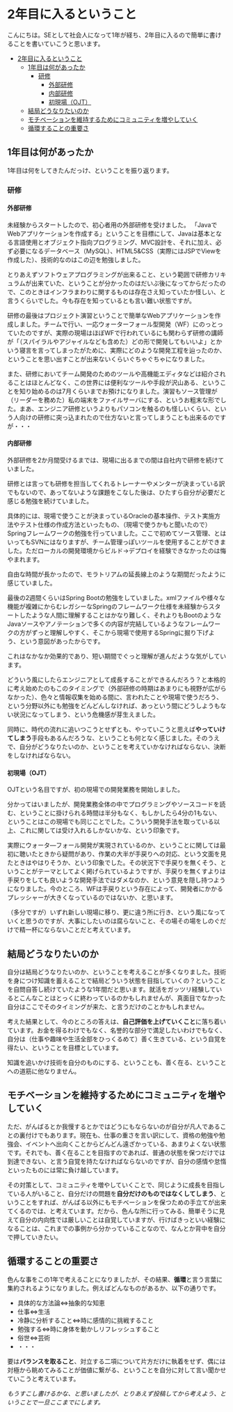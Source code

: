# 2年目に入るということ

こんにちは。SEとして社会人になって1年が経ち、2年目に入るので簡単に書けることを書いていこうと思います。

<!-- TOC -->

- [2年目に入るということ](#2%E5%B9%B4%E7%9B%AE%E3%81%AB%E5%85%A5%E3%82%8B%E3%81%A8%E3%81%84%E3%81%86%E3%81%93%E3%81%A8)
    - [1年目は何があったか](#1%E5%B9%B4%E7%9B%AE%E3%81%AF%E4%BD%95%E3%81%8C%E3%81%82%E3%81%A3%E3%81%9F%E3%81%8B)
        - [研修](#%E7%A0%94%E4%BF%AE)
            - [外部研修](#%E5%A4%96%E9%83%A8%E7%A0%94%E4%BF%AE)
            - [内部研修](#%E5%86%85%E9%83%A8%E7%A0%94%E4%BF%AE)
            - [初現場（OJT）](#%E5%88%9D%E7%8F%BE%E5%A0%B4%EF%BC%88ojt%EF%BC%89)
    - [結局どうなりたいのか](#%E7%B5%90%E5%B1%80%E3%81%A9%E3%81%86%E3%81%AA%E3%82%8A%E3%81%9F%E3%81%84%E3%81%AE%E3%81%8B)
    - [モチベーションを維持するためにコミュニティを増やしていく](#%E3%83%A2%E3%83%81%E3%83%99%E3%83%BC%E3%82%B7%E3%83%A7%E3%83%B3%E3%82%92%E7%B6%AD%E6%8C%81%E3%81%99%E3%82%8B%E3%81%9F%E3%82%81%E3%81%AB%E3%82%B3%E3%83%9F%E3%83%A5%E3%83%8B%E3%83%86%E3%82%A3%E3%82%92%E5%A2%97%E3%82%84%E3%81%97%E3%81%A6%E3%81%84%E3%81%8F)
    - [循環することの重要さ](#%E5%BE%AA%E7%92%B0%E3%81%99%E3%82%8B%E3%81%93%E3%81%A8%E3%81%AE%E9%87%8D%E8%A6%81%E3%81%95)

<!-- /TOC -->


## 1年目は何があったか

1年目は何をしてきたんだっけ、ということを振り返ります。

### 研修

#### 外部研修

未経験からスタートしたので、初心者用の外部研修を受けました。
「JavaでWebアプリケーションを作成する」ということを目標にして、Javaは基本となる言語使用とオブジェクト指向プログラミング、MVC設計を、それに加え、必ず必要になるデータベース（MySQL）、HTML5&CSS（実際にはJSPでViewを作成した）、技術的なのはこの辺を勉強しました。

とりあえずソフトウェアプログラミングが出来ること、という範囲で研修カリキュラムが出来ていた、ということが分かったのはだいぶ後になってからだったので、このときはインフラまわりに関するものは存在さえ知っていたか怪しい、と言うくらいでした。今も存在を知っているとも言い難い状態ですが。

研修の最後はプロジェクト演習ということで簡単なWebアプリケーションを作成しました。チームで行い、一応ウォーターフォール型開発（WF）にのっとっていたのですが、実際の現場はほぼWFで行われているにも関わらず研修の講師が「（スパイラルやアジャイルなども含めた）どの形で開発してもいいよ」とかいう寝言を言ってしまったがために、実際にどのような開発工程を辿ったのか、ということを思い出すことが出来ないくらいぐちゃぐちゃになりました。

また、研修においてチーム開発のためのツールや高機能エディタなどは紹介されることはほとんどなく、この世界には便利なツールや手段が沢山ある、ということを知り始めるのは7月くらいまでお預けになりました。演習もソース管理が（リーダーを務めた）私の端末をファイルサーバにする、というお粗末な形でした。まあ、エンジニア研修というよりもパソコンを触るのも怪しいくらい、という人向けの研修に突っ込まれたので仕方ないと言ってしまうことも出来るのですが・・・

#### 内部研修

外部研修を2か月間受けるまでは、現場に出るまでの間は自社内で研修を続けていました。

研修とは言っても研修を担当してくれるトレーナーやメンターが決まっている訳でもないので、あってないような課題をこなした後は、ひたすら自分が必要だと感じる勉強を続けていました。

具体的には、現場で使うことが決まっているOracleの基本操作、テスト実施方法やテスト仕様の作成方法といったもの、（現場で使うかもと聞いたので）Springフレームワークの勉強を行っていました。ここで初めてソース管理、とはいってもSVNにはなりますが、チーム管理っぽいツールを使用することができました。ただローカルの開発環境からビルド→デプロイを経験できなかったのは悔やまれます。

自由な時間が長かったので、モラトリアムの延長線上のような期間だったように感じていました。

最後の2週間くらいはSpring Bootの勉強をしていました。xmlファイルや様々な機能が複雑にからむレガシーなSpringのフレームワーク仕様を未経験からスタートしたような人間に理解することはかなり難しく、それよりもBootのようなJavaソースやアノテーションで多くの内容が完結しているようなフレームワークの方がずっと理解しやすく、そこから現場で使用するSpringに掘り下げよう、という意図があったからです。

これはなかなか効果的であり、短い期間でぐっと理解が進んだような気がしています。

どういう風にしたらエンジニアとして成長することができるんだろう？と本格的に考え始めたのもこのタイミングで（外部研修の時期はあまりにも視野が広がらなかった）、色々と情報収集を始める間に、言われたことや現場で使うだろう、という分野以外にも勉強をどんどんしなければ、あっという間にどうしようもない状況になってしまう、という危機感が芽生えました。

同時に、時代の流れに追いつこうとせずとも、やっていこうと思えば**やっていけてしまう**手段もあるんだろうな、ということも何となく感じました。そのうえで、自分がどうなりたいのか、ということを考えていかなければならない、決断をしなければならない。

#### 初現場（OJT）

OJTという名目ですが、初の現場での開発業務を開始しました。

分かってはいましたが、開発業務全体の中でプログラミングやソースコードを読む、ということに掛けられる時間は半分もなく、もしかしたら4分の1もない、ということはこの現場でも同じことでした。こういう開発手法を取っている以上、これに関しては受け入れるしかないかな、という印象です。

実際にウォータ―フォール開発が実現されているのか、ということに関しては最初に聴いたときから疑問があり、作業の大半が手戻りへの対応、という文面を見たときはやはりそうか、という印象でした。その状況下で手戻りを無くそう、ということがテーマとしてよく掲げられているようですが、手戻りを無くすよりは手戻りをしても良いような開発手法ではダメなのか、という意見を隠し持つようになりました。今のところ、WFは手戻りという存在によって、開発者にかかるプレッシャーが大きくなっているのではないか、と思います。

（多分ですが）いずれ新しい現場に移り、更に違う所に行き、という風になっていくと思うのですが、大事にしたいのは腐らないこと、その場その場をしのぐだけで精一杯にならないことだと考えています。

## 結局どうなりたいのか

自分は結局どうなりたいのか、ということを考えることが多くなりました。技術を身につけ知識を蓄えることで結局どういう状態を目指していくの？ということを自問自答し続けていたような1年間だと思います。就活をガッツリ経験しているとこんなことはとっくに終わっているのかもしれませんが、真面目でなかった自分はここでそのタイミングが来た、と言うだけのことかもしれません。

考えた結果として、今のところの答えは、**自己評価を上げていくこと**に落ち着いています。お金を得るわけでもなく、名誉的な部分で満足したいわけでもなく、自分は（仕事や趣味や生活全部をひっくるめて）善く生きている、という自覚を得たい、ということを目標としています。

知識を追いかけ技術を自分のものにする、ということも、善く在る、ということへの道筋に他なりません。

## モチベーションを維持するためにコミュニティを増やしていく

ただ、がんばるとか我慢するとかではどうにもならないのが自分が凡人であることの裏付けでもあります。現在も、仕事の重さを言い訳にして、資格の勉強や勉強会、イベントへ出向くことからどんどん遠ざかっている、あまりよくない状態です。それでも、善く在ることを目指すのであれば、普通の状態を保つだけでは到達できない、と言う自覚を持たなければならないのですが、自分の感情や怠惰といったものには常に負け越しています。

その対策として、コミュニティを増やしていくことで、同じように成長を目指している人がいること、自分だけの問題を**自分だけのものではなくしてしまう**、ということをすれば、がんばる以外にもモチベーションを保つための手立てが出来てくるのでは、と考えています。だから、色んな所に行ってみる、簡単そうに見えて自分の内向性では厳しいことは自覚していますが、行けばきっといい経験になることは、これまでの事例から分かっていることなので、なんとか背中を自分で押していきたい。

## 循環することの重要さ

色んな事をこの1年で考えることになりましたが、その結果、**循環**と言う言葉に集約されるようになりました。例えばどんなものがあるか、以下の通りです。

- 具体的な方法論⇔抽象的な知恵
- 仕事⇔生活
- 冷静に分析すること⇔時に感情的に挑戦すること
- 勉強する⇔時に身体を動かしリフレッシュすること
- 俗世⇔芸術
- ・・・

要は**バランスを取ること**、対立する二項について片方だけに執着をせず、偶には対極から眺めてみることが価値に繋がる、ということを自分に対して言い聞かせていこうと考えています。

_もうすこし書けるかな、と思いましたが、とりあえず投稿してから考えよう、ということで一旦ここまでにします。_